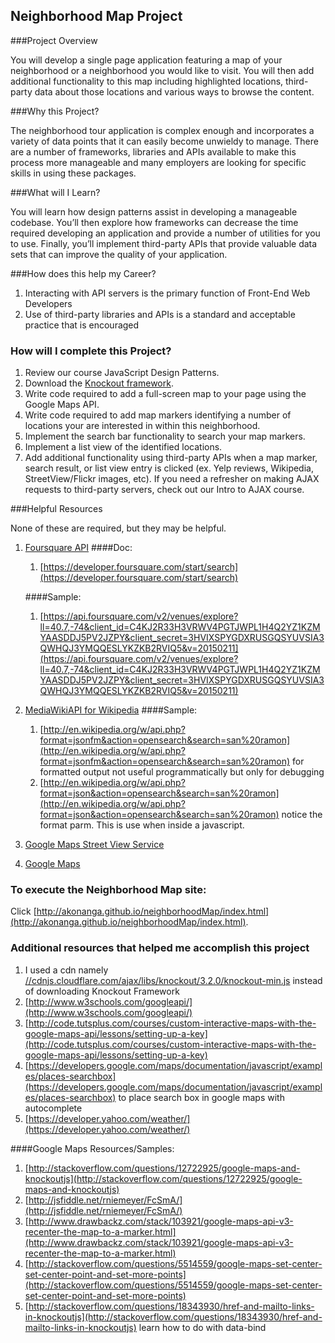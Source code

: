 ## Neighborhood Map Project

###Project Overview

You will develop a single page application featuring a map of your neighborhood or a neighborhood you would like to visit. You will then add additional functionality to this map including highlighted locations, third-party data about those locations and various ways to browse the content.

###Why this Project?

The neighborhood tour application is complex enough and incorporates a variety of data points that it can easily become unwieldy to manage. There are a number of frameworks, libraries and APIs available to make this process more manageable and many employers are looking for specific skills in using these packages.

###What will I Learn?

You will learn how design patterns assist in developing a manageable codebase. You’ll then explore how frameworks can decrease the time required developing an application and provide a number of utilities for you to use. Finally, you’ll implement third-party APIs that provide valuable data sets that can improve the quality of your application.

###How does this help my Career?

1.  Interacting with API servers is the primary function of Front-End Web Developers
1.  Use of third-party libraries and APIs is a standard and acceptable practice that is encouraged

### How will I complete this Project?

1.  Review our course JavaScript Design Patterns.
1.  Download the [Knockout framework](http://knockoutjs.com/).
1.  Write code required to add a full-screen map to your page using the Google Maps API.
1.  Write code required to add map markers identifying a number of locations your are interested in within this neighborhood.
1.  Implement the search bar functionality to search your map markers.
1.  Implement a list view of the identified locations.
1.  Add additional functionality using third-party APIs when a map marker, search result, or list view entry is clicked (ex. Yelp reviews, Wikipedia, StreetView/Flickr images, etc). If you need a refresher on making AJAX requests to third-party servers, check out our Intro to AJAX course.


###Helpful Resources

None of these are required, but they may be helpful.

1.  [Foursquare API](https://developer.foursquare.com/start)
    ####Doc:
    1.  [https://developer.foursquare.com/start/search](https://developer.foursquare.com/start/search)

    ####Sample:
    1.  [https://api.foursquare.com/v2/venues/explore?ll=40.7,-74&client_id=C4KJ2R33H3VRWV4PGTJWPL1H4Q2YZ1KZMYAASDDJ5PV2JZPY&client_secret=3HVIXSPYGDXRUSGQSYUVSIA3QWHQJ3YMQQESLYKZKB2RVIQ5&v=20150211](https://api.foursquare.com/v2/venues/explore?ll=40.7,-74&client_id=C4KJ2R33H3VRWV4PGTJWPL1H4Q2YZ1KZMYAASDDJ5PV2JZPY&client_secret=3HVIXSPYGDXRUSGQSYUVSIA3QWHQJ3YMQQESLYKZKB2RVIQ5&v=20150211)

1.  [MediaWikiAPI for Wikipedia](http://www.mediawiki.org/wiki/API%3aMain_page)
    ####Sample:
    1.  [http://en.wikipedia.org/w/api.php?format=jsonfm&action=opensearch&search=san%20ramon](http://en.wikipedia.org/w/api.php?format=jsonfm&action=opensearch&search=san%20ramon) for formatted output not useful programmatically but only for debugging
    1.  [http://en.wikipedia.org/w/api.php?format=json&action=opensearch&search=san%20ramon](http://en.wikipedia.org/w/api.php?format=json&action=opensearch&search=san%20ramon) notice the format parm.  This is use when inside a javascript.

1.  [Google Maps Street View Service](https://developers.google.com/maps/documentation/javascript/streetview)

1.  [Google Maps](https://developers.google.com/maps/documentation/)

### To execute the Neighborhood Map site:
Click [http://akonanga.github.io/neighborhoodMap/index.html](http://akonanga.github.io/neighborhoodMap/index.html).

### Additional resources that helped me accomplish this project
1.  I used a cdn namely [//cdnjs.cloudflare.com/ajax/libs/knockout/3.2.0/knockout-min.js](//cdnjs.cloudflare.com/ajax/libs/knockout/3.2.0/knockout-min.js) instead of downloading Knockout Framework
1.  [http://www.w3schools.com/googleapi/](http://www.w3schools.com/googleapi/)
1.  [http://code.tutsplus.com/courses/custom-interactive-maps-with-the-google-maps-api/lessons/setting-up-a-key](http://code.tutsplus.com/courses/custom-interactive-maps-with-the-google-maps-api/lessons/setting-up-a-key)
1.  [https://developers.google.com/maps/documentation/javascript/examples/places-searchbox](https://developers.google.com/maps/documentation/javascript/examples/places-searchbox) to place search box in google maps with autocomplete
1.  [https://developer.yahoo.com/weather/](https://developer.yahoo.com/weather/)

####Google Maps Resources/Samples:
1.  [http://stackoverflow.com/questions/12722925/google-maps-and-knockoutjs](http://stackoverflow.com/questions/12722925/google-maps-and-knockoutjs)
1.  [http://jsfiddle.net/rniemeyer/FcSmA/](http://jsfiddle.net/rniemeyer/FcSmA/)
1.  [http://www.drawbackz.com/stack/103921/google-maps-api-v3-recenter-the-map-to-a-marker.html](http://www.drawbackz.com/stack/103921/google-maps-api-v3-recenter-the-map-to-a-marker.html)
1.  [http://stackoverflow.com/questions/5514559/google-maps-set-center-set-center-point-and-set-more-points](http://stackoverflow.com/questions/5514559/google-maps-set-center-set-center-point-and-set-more-points)
1.  [http://stackoverflow.com/questions/18343930/href-and-mailto-links-in-knockoutjs](http://stackoverflow.com/questions/18343930/href-and-mailto-links-in-knockoutjs)
        learn how to do <a> with data-bind
